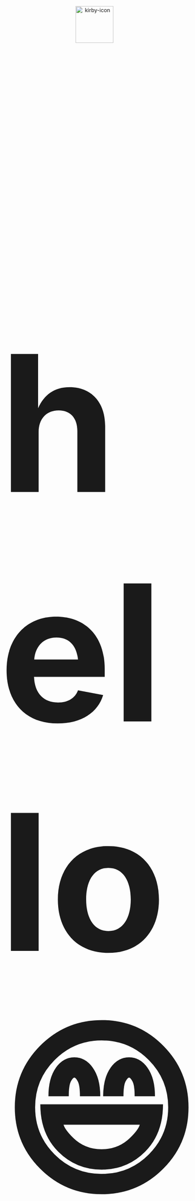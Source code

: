 <p align='center'>
<img src='https://media1.tenor.com/m/uc4qfoZES3cAAAAd/kirby-shiny-eyes.gif' width='100' height='97' alt='kirby-icon'></h3>
</p>

<h3 style="font-size:500px">hello 😄<br/>

</br>

<p>- Currently learning web dev and aspiring to be a Software Engineer 💻</p>
<p>- I'm interested in anything tech, and love to learn making music in my free time 🎵🎹:</p>

<hr></hr>

### What im currently learning
[![My Skills](https://skillicons.dev/icons?i=js,ts,html,css,react,vite,nodejs,mongodb&perline=5)](https://skillicons.dev)

### Things im excited and intereseted about
[![My Skills](https://skillicons.dev/icons?i=svelte,vue,tailwind,c,cpp,go,java,py,kotlin,php,wordpress,ruby,neovim,linux,ubuntu&perline=8)](https://skillicons.dev)

<img src='https://i.pinimg.com/736x/d3/1e/41/d31e415af38dffa7537d2ff23ea346e2.jpg' width='300' height='399' alt='kirby-art'>

